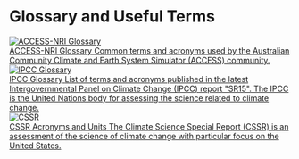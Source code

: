 #  Glossary and Useful Terms 


<div class="card-container">
    <a href="https://www.access-nri.org.au/community/access-glossary/" target="_blank" class="horizontal-card">
        <div class="card-image-container">
            <img src="/assets/glossary.png" alt="ACCESS-NRI Glossary" class="img-contain white-background"/>
        </div>
        <div class="card-text-container">
            <span class="bold" >ACCESS-NRI Glossary</span>
            <span>
                Common terms and acronyms used by the Australian Community Climate and Earth System Simulator (ACCESS)  community.
            </span>
        </div>
    </a>
    <a href="https://www.ipcc.ch/site/assets/uploads/sites/2/2022/06/SR15_AnnexI.pdf" target="_blank" class="horizontal-card">
        <div class="card-image-container">
            <img src="/assets/IPCC_logo.png" alt="IPCC Glossary" class="img-cover"/>
        </div>
        <div class="card-text-container">
            <span class="bold" >IPCC Glossary</span>
            <span>
                List of terms and acronyms published in the latest Intergovernmental Panel on Climate Change (IPCC) report "SR15". The IPCC is the United Nations body for assessing the science related to climate change.
            </span>
        </div>
    </a>
    <a href="https://www.nrc.gov/docs/ML1900/ML19008A410.pdf" target="_blank" class="horizontal-card">
        <div class="card-image-container">
            <img src="/assets/cssr_logo.png" alt="CSSR" class="img-cover white-background"/> 
        </div>
        <div class="card-text-container">
            <span class="bold" >CSSR Acronyms and Units</span>
            <span>
                The Climate Science Special Report (CSSR) is an assessment of the science of climate change with particular focus on the United States.
            </span>
        </div>
    </a>
</div>